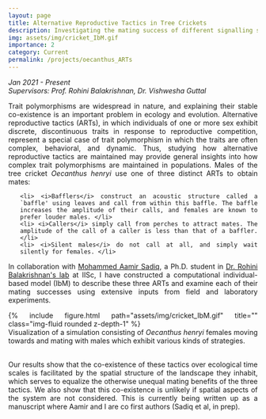 ```yaml
---
layout: page
title: Alternative Reproductive Tactics in Tree Crickets
description: Investigating the mating success of different signalling strategies using data-driven simulations
img: assets/img/cricket_IbM.gif
importance: 2
category: Current
permalink: /projects/oecanthus_ARTs
---
```


<i> Jan 2021 - Present <br>
Supervisors: Prof. Rohini Balakrishnan, Dr. Vishwesha Guttal</i>

<div style="text-align: justify">

Trait polymorphisms are widespread in nature, and explaining their stable co-existence is an important problem in ecology and evolution. Alternative reproductive tactics (ARTs), in which individuals of one or more sex exhibit discrete, discontinuous traits in response to reproductive competition, represent a special case of trait polymorphism in which the traits are often complex, behavioral, and dynamic. Thus, studying how alternative reproductive tactics are maintained may provide general insights into how complex trait polymorphisms are maintained in populations. Males of the tree cricket <i>Oecanthus henryi</i> use one of three distinct ARTs to obtain mates:

<ul>

    <li> <i>Bafflers</i> construct an acoustic structure called a `baffle' using leaves and call from within this baffle. The baffle increases the amplitude of their calls, and females are known to prefer louder males. </li>
    <li> <i>Callers</i> simply call from perches to attract mates. The amplitude of the call of a caller is less than that of a baffler. </li>
    <li> <i>Silent males</i> do not call at all, and simply wait silently for females. </li>
</ul>

In collaboration with <a href='https://sites.google.com/view/mohammedaamirsadiq/home'>Mohammed Aamir Sadiq</a>, a Ph.D. student in <a href = 'https://sites.google.com/view/rohinibalakrishnanlab/home'>Dr. Rohini Balakrishnan's lab</a> at IISc, I have constructed a computational individual-based model (IbM) to describe these three ARTs and examine each of their mating successes using extensive inputs from field and laboratory experiments.
<br>
<div class="row">
    <div class="col-sm mt-3 mt-md-0">
        {% include figure.html path="assets/img/cricket_IbM.gif" title="" class="img-fluid rounded z-depth-1" %}
    </div>
</div>
<div class="caption">
Visualization of a simulation consisting of <i>Oecanthus henryi</i> females moving towards and mating with males which exhibit various kinds of strategies.
</div>
<br>

Our results show that the co-existence of these tactics over ecological time scales is facilitated by the spatial structure of the landscape they inhabit, which serves to equalize the otherwise unequal mating benefits of the three tactics. We also show that this co-existence is unlikely if spatial aspects of the system are not considered. This is currently being written up as a manuscript where Aamir and I are co first authors (Sadiq et al, in prep).

</div>
